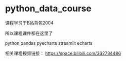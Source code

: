 # python_data_course
课程学习于B站背包2004

所以课程课件都在这里了

python pandas pyecharts  streamlit echarts

相关课程视频链接：
https://space.bilibili.com/362734486
